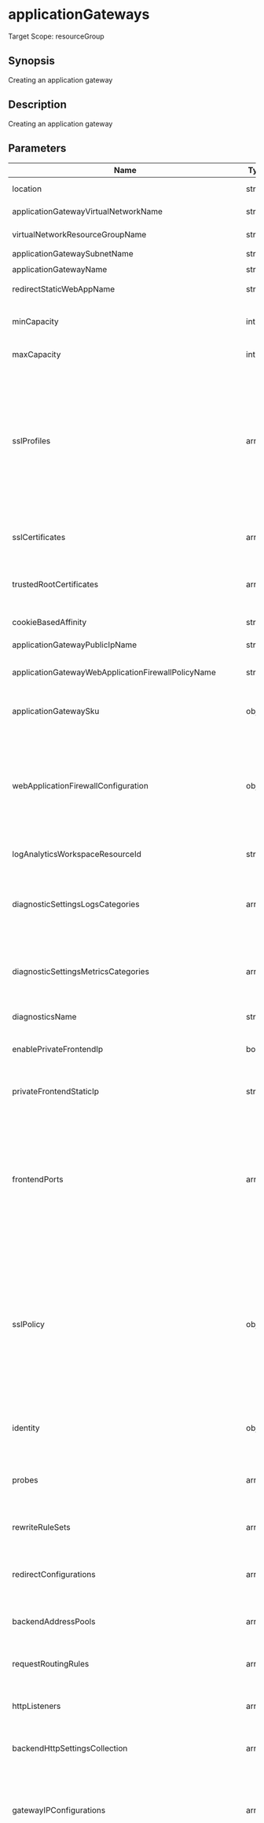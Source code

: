 # applicationGateways

Target Scope: resourceGroup

## Synopsis
Creating an application gateway 

## Description
Creating an application gateway

## Parameters
| Name | Type | Required | Validation | Default value | Description |
| -- |  -- | -- | -- | -- | -- |
| location | string | <input type="checkbox"> | None | <pre>resourceGroup().location</pre> | Specifies the Azure location where the resource should be created. Defaults to the resourcegroup location. |
| applicationGatewayVirtualNetworkName | string | <input type="checkbox" checked> | Length between 2-64 | <pre></pre> | The name of the VNet where you want to onboard this Application Gateway into. |
| virtualNetworkResourceGroupName | string | <input type="checkbox"> | None | <pre>az.resourceGroup().name</pre> | The name resourcegroup where the virtual network resource is allocated. |
| applicationGatewaySubnetName | string | <input type="checkbox" checked> | Length between 1-80 | <pre></pre> | Name of the subnet where the Application Gateway should reside in. |
| applicationGatewayName | string | <input type="checkbox" checked> | Length between 1-80 | <pre></pre> | The name of the Application Gateway. |
| redirectStaticWebAppName | string | <input type="checkbox"> | Length between 1-40 | <pre>'stapp-&#36;{take(applicationGatewayName, 34)}'</pre> | The name of the static webapp, by default the first 36 characters of the applicationGatewayName |
| minCapacity | int | <input type="checkbox"> | Value between 0-125 | <pre>2</pre> | The minimum instance count for Application Gateway. The Application Gateway will scale out with a minimum of this minCapacity. For highly available Application Gateways, please use 2 or higher. |
| maxCapacity | int | <input type="checkbox"> | Value between 1-125 | <pre>10</pre> | The maximum instance count for Application Gateway. The Application Gateway will scale out to this number tops. |
| sslProfiles | array | <input type="checkbox"> | None | <pre>[]</pre> | SSL profiles of the application gateway resource. <br>For object structure, refer to https://docs.microsoft.com/en-us/azure/templates/microsoft.network/applicationgateways?tabs=bicep#applicationgatewaysslprofile.<br>By default this module will add a `Legacy` SSL profile which is using TLS 1.2 with these ciphersuites:<br>&nbsp;&nbsp;&nbsp;&nbsp;&nbsp;'TLS_ECDHE_ECDSA_WITH_AES_256_GCM_SHA384'<br>&nbsp;&nbsp;&nbsp;&nbsp;&nbsp;'TLS_ECDHE_ECDSA_WITH_AES_128_GCM_SHA256'<br>&nbsp;&nbsp;&nbsp;&nbsp;&nbsp;'TLS_ECDHE_RSA_WITH_AES_256_GCM_SHA384'<br>&nbsp;&nbsp;&nbsp;&nbsp;&nbsp;'TLS_ECDHE_RSA_WITH_AES_128_GCM_SHA256'<br>&nbsp;&nbsp;&nbsp;&nbsp;&nbsp;'TLS_DHE_RSA_WITH_AES_256_GCM_SHA384'<br>&nbsp;&nbsp;&nbsp;&nbsp;&nbsp;'TLS_DHE_RSA_WITH_AES_128_GCM_SHA256'<br>&nbsp;&nbsp;&nbsp;&nbsp;&nbsp;'TLS_RSA_WITH_AES_256_GCM_SHA384'<br>&nbsp;&nbsp;&nbsp;&nbsp;&nbsp;'TLS_RSA_WITH_AES_128_GCM_SHA256'<br>You can append this profile with your own defined profiles. |
| sslCertificates | array | <input type="checkbox"> | None | <pre>[]</pre> | SSL Certificates. For object structure, refer to https://docs.microsoft.com/en-us/azure/templates/microsoft.network/applicationgateways?tabs=bicep#applicationgatewaysslcertificate. |
| trustedRootCertificates | array | <input type="checkbox"> | None | <pre>[]</pre> | Trusted Root Certificates for this App GW. For object structure, refer to https://learn.microsoft.com/en-us/azure/templates/microsoft.network/applicationgateways?pivots=deployment-language-bicep#applicationgatewaytrustedrootcertificate |
| cookieBasedAffinity | string | <input type="checkbox"> | `'Enabled'` or  `'Disabled'` | <pre>'Disabled'</pre> | Cookie based affinity. |
| applicationGatewayPublicIpName | string | <input type="checkbox" checked> | Length between 1-80 | <pre></pre> | The resourcename of the public ip which will be used for the frontend ip of this application gateway. This should be pre-existing. |
| applicationGatewayWebApplicationFirewallPolicyName | string | <input type="checkbox" checked> | Length between 1-80 | <pre></pre> | The resourcename of the Web Application Firewall policy name which will be used for this Application Gateway. This should be pre-existing. |
| applicationGatewaySku | object | <input type="checkbox"> | None | <pre>{<br>  name: 'WAF_v2'<br>  tier: 'WAF_v2'<br>}</pre> | SKU of the application gateway resource. For object structure, please refer to https://docs.microsoft.com/en-us/azure/templates/microsoft.network/applicationgateways?tabs=bicep#applicationgatewaysku. |
| webApplicationFirewallConfiguration | object | <input type="checkbox"> | None | <pre>{<br>  enabled: true<br>  firewallMode: 'Prevention'<br>  ruleSetType: 'OWASP'<br>  ruleSetVersion: '3.1'<br>  requestBodyCheck: true<br>  maxRequestBodySizeInKb: 128<br>  fileUploadLimitInMb: 100<br>}</pre> | Web application firewall configuration to be used with this application gateway. Defaults to OWASP 3.1 in Prevention mode. For more information refer to https://docs.microsoft.com/en-us/azure/templates/microsoft.network/applicationgateways?tabs=bicep#applicationgatewaywebapplicationfirewallconfiguration. |
| logAnalyticsWorkspaceResourceId | string | <input type="checkbox" checked> | Length between 0-* | <pre></pre> | The azure resource id of the log analytics workspace to log the diagnostics to. If you set this to an empty string, logging & diagnostics will be disabled. |
| diagnosticSettingsLogsCategories | array | <input type="checkbox"> | None | <pre>[<br>  {<br>    categoryGroup: 'allLogs'<br>    enabled: true<br>  }<br>]</pre> | Which log categories to enable; This defaults to `allLogs`. For array/object format, please refer to https://docs.microsoft.com/en-us/azure/templates/microsoft.insights/diagnosticsettings?tabs=bicep#logsettings. |
| diagnosticSettingsMetricsCategories | array | <input type="checkbox"> | None | <pre>[<br>  {<br>    categoryGroup: 'AllMetrics'<br>    enabled: true<br>  }<br>]</pre> | Which Metrics categories to enable; This defaults to `AllMetrics`. For array/object format, please refer to https://docs.microsoft.com/en-us/azure/templates/microsoft.insights/diagnosticsettings?tabs=bicep&pivots=deployment-language-bicep#metricsettings |
| diagnosticsName | string | <input type="checkbox"> | Length between 1-260 | <pre>'AzurePlatformCentralizedLogging'</pre> | The name of the diagnostics. This defaults to `AzurePlatformCentralizedLogging`. |
| enablePrivateFrontendIp | bool | <input type="checkbox"> | None | <pre>false</pre> | Enable a private IP on the frontend of this application gateway. This is used if you want to expose your application gateway on your internal VNet. If this is enabled, you have to fill the `privateFrontendStaticIp` parameter too. Defaults to `false`. |
| privateFrontendStaticIp | string | <input type="checkbox"> | Length between 0-15 | <pre>''</pre> | The IP to use as private frontend IP for your application gateway. This should be an IP inside the subnet refered to with the `applicationGatewaySubnetName` parameter. If you want to use this, make sure to enable the `enablePrivateFrontendIp` parameter. |
| frontendPorts | array | <input type="checkbox"> | None | <pre>[<br>  {<br>    name: 'Port_80'<br>    properties: {<br>      port: 80<br>    }<br>  }<br>  {<br>    name: 'Port_443'<br>    properties: {<br>      port: 443<br>    }<br>  }<br>]</pre> | Ports configuration for this application gateway. For array/object structure, please refer to https://docs.microsoft.com/en-us/azure/templates/microsoft.network/applicationgateways?tabs=bicep#applicationgatewayfrontendport. |
| sslPolicy | object | <input type="checkbox"> | None | <pre>{<br>  policyType: 'Custom'<br>  minProtocolVersion: 'TLSv1_2'<br>  cipherSuites: [<br>    'TLS_ECDHE_ECDSA_WITH_AES_256_GCM_SHA384'<br>    'TLS_ECDHE_ECDSA_WITH_AES_128_GCM_SHA256'<br>    'TLS_ECDHE_RSA_WITH_AES_256_GCM_SHA384'<br>    'TLS_ECDHE_RSA_WITH_AES_128_GCM_SHA256'<br>    'TLS_DHE_RSA_WITH_AES_256_GCM_SHA384'<br>    'TLS_DHE_RSA_WITH_AES_128_GCM_SHA256'<br>  ]<br>}</pre> | The default SSL policy to use for entrypoints. This policy is used whenever no specific SSL Profile is being selected.<br>For object structure, please refer to: https://docs.microsoft.com/en-us/azure/templates/microsoft.network/applicationgateways?tabs=bicep#applicationgatewaysslpolicy.<br>This defaults to TLS 1.2 with these ciphersuites:<br>&nbsp;&nbsp;&nbsp;'TLS_ECDHE_ECDSA_WITH_AES_256_GCM_SHA384'<br>&nbsp;&nbsp;&nbsp;'TLS_ECDHE_ECDSA_WITH_AES_128_GCM_SHA256'<br>&nbsp;&nbsp;&nbsp;'TLS_ECDHE_RSA_WITH_AES_256_GCM_SHA384'<br>&nbsp;&nbsp;&nbsp;'TLS_ECDHE_RSA_WITH_AES_128_GCM_SHA256'<br>&nbsp;&nbsp;&nbsp;'TLS_DHE_RSA_WITH_AES_256_GCM_SHA384'<br>&nbsp;&nbsp;&nbsp;'TLS_DHE_RSA_WITH_AES_128_GCM_SHA256' |
| identity | object | <input type="checkbox"> | None | <pre>{<br>  type: 'SystemAssigned'<br>}</pre> | The identity to run this application gateway under. This defaults to a System Assigned Managed Identity. For object structure, please refer to https://docs.microsoft.com/en-us/azure/templates/microsoft.network/applicationgateways?tabs=bicep#managedserviceidentity. |
| probes | array | <input type="checkbox"> | None | <pre>[]</pre> | HTTP probes for automatically testing backend connections. For array/object structure, please refer to https://docs.microsoft.com/en-us/azure/templates/microsoft.network/applicationgateways?tabs=bicep#applicationgatewayprobe. |
| rewriteRuleSets | array | <input type="checkbox"> | None | <pre>[]</pre> | The rewrite rule sets for this AppGw. For array/object structure, please refer to https://docs.microsoft.com/en-us/azure/templates/microsoft.network/applicationgateways?tabs=bicep#applicationgatewayrewriteruleset. |
| redirectConfigurations | array | <input type="checkbox"> | None | <pre>[]</pre> | Redirect configurations (for example for HTTP -> HTTPS redirects). For array/object structure, please refer to https://docs.microsoft.com/en-us/azure/templates/microsoft.network/applicationgateways?tabs=bicep#applicationgatewayredirectconfiguration. |
| backendAddressPools | array | <input type="checkbox"> | None | <pre>[]</pre> | User defined backend pools. For array/object structure, please refer to https://docs.microsoft.com/en-us/azure/templates/microsoft.network/applicationgateways?tabs=bicep#applicationgatewaybackendaddresspool. |
| requestRoutingRules | array | <input type="checkbox"> | None | <pre>[]</pre> | User defined request routing rules. For array/object structure, please refer to https://docs.microsoft.com/en-us/azure/templates/microsoft.network/applicationgateways?tabs=bicep#applicationgatewayrequestroutingrule. |
| httpListeners | array | <input type="checkbox"> | None | <pre>[]</pre> | User defined HTTP listeners. For array/object structure, please refer to https://docs.microsoft.com/en-us/azure/templates/microsoft.network/applicationgateways?tabs=bicep#applicationgatewayhttplistener. |
| backendHttpSettingsCollection | array | <input type="checkbox"> | None | <pre>[]</pre> | User defined Backend HTTP Settings. For array/object structure, please refer to https://docs.microsoft.com/en-us/azure/templates/microsoft.network/applicationgateways?tabs=bicep#applicationgatewaybackendhttpsettings. |
| gatewayIPConfigurations | array | <input type="checkbox"> | None | <pre>[]</pre> | User defined subnets to onboard this application gateway into. The first (Default) inclusion will be made with the settings you provide in the `applicationGatewayVirtualNetworkName` & `applicationGatewaySubnetName` parameters. You can add additional configs here. For array/object structure, please refer to https://docs.microsoft.com/en-us/azure/templates/microsoft.network/applicationgateways?tabs=bicep#applicationgatewayipconfiguration. |
| ezApplicationGatewayEntrypoints | array | <input type="checkbox"> | None | <pre>[]</pre> | &nbsp;&nbsp;&nbsp;This is the easy way of creating Application Gateway Entrypoints. You are still able to create them yourselves without the "EZ" parameter, but if you need straightforward reverse proxies, this is a lot easier.<br>&nbsp;&nbsp;&nbsp;A list of Public Application Gateway Entrypoints to create. Each object in the list should have the following 3 parameters:<br>&nbsp;&nbsp;&nbsp;&nbsp;&nbsp;entrypointHostName: The hostname to use on the frontend. For example: 'my.website.contoso.com'<br>&nbsp;&nbsp;&nbsp;&nbsp;&nbsp;backendAddressFqdn: The FQDN or IPAddress to use as the backend pool member. For example: 'www.google.nl' or 'myapp.azurewebsites.net'<br>&nbsp;&nbsp;&nbsp;&nbsp;&nbsp;certificateName: The name of the certificate to use. For example: 'my.pfx'. This certificate should already be present in the AppGw.<br>&nbsp;&nbsp;&nbsp;&nbsp;&nbsp;(optional)backendSettingsOverrideHostName: Hostname used that is used for the backend resouces<br>&nbsp;&nbsp;&nbsp;&nbsp;&nbsp;(optional)backendSettingsOverrideTrustedRootCertificates: if true. all the given trusted root CA's are added<br><br><details><br>&nbsp;&nbsp;&nbsp;<summary>Click to show examples</summary><br>&nbsp;&nbsp;&nbsp;{<br>&nbsp;&nbsp;&nbsp;&nbsp;&nbsp;"entrypointHostName": "test1.com",<br>&nbsp;&nbsp;&nbsp;&nbsp;&nbsp;"backendAddressFqdn": "www.google.nl",<br>&nbsp;&nbsp;&nbsp;&nbsp;&nbsp;"certificateName": "certificate1.pfx"<br>&nbsp;&nbsp;&nbsp;},<br>&nbsp;&nbsp;&nbsp;{<br>&nbsp;&nbsp;&nbsp;&nbsp;&nbsp;"entrypointHostName": "test2.com",<br>&nbsp;&nbsp;&nbsp;&nbsp;&nbsp;"backendAddressFqdn": "",<br>&nbsp;&nbsp;&nbsp;&nbsp;&nbsp;"certificateName": "test2.pfx",<br>&nbsp;&nbsp;&nbsp;&nbsp;&nbsp;"backendSettingsOverrideHostName": "test2.org",<br>&nbsp;&nbsp;&nbsp;&nbsp;&nbsp;"backendSettingsOverrideTrustedRootCertificates": true<br>&nbsp;&nbsp;&nbsp;}<br></details> |
| ezApplicationGatewayEntrypointsBackendAddressPoolName | string | <input type="checkbox"> | None | <pre>'<entrypointHostName>-backendaddresspool'</pre> | Optional override for the BackendAddressPool names for the EZ Entrypoints feature.<br>You can use the following placeholders which will be replaced by their respective values:<br>&nbsp;&nbsp;&nbsp;- <entrypointHostName> will be replaced by the `entrypointHostName` parameter in each `ezApplicationGatewayEntrypoints` entry. It will also automatically replace -'s with -- and .'s with -'s to comply with naming requirements.<br>Defaults to: <entrypointHostName>-backendaddresspool |
| ezApplicationGatewayEntrypointsBackendHttpSettingsName | string | <input type="checkbox"> | None | <pre>'<entrypointHostName>-backendaddresssettings'</pre> | Optional override for the BackendHttpSettingsCollection names for the EZ Entrypoints feature.<br>You can use the following placeholders which will be replaced by their respective values:<br>&nbsp;&nbsp;&nbsp;- <entrypointHostName> will be replaced by the `entrypointHostName` parameter in each `ezApplicationGatewayEntrypoints` entry. It will also automatically replace -'s with -- and .'s with -'s to comply with naming requirements.<br>Defaults to: <entrypointHostName>-backendaddresssettings |
| ezApplicationGatewayEntrypointsAfinityCookieNameName | string | <input type="checkbox"> | None | <pre>'<entrypointHostName>-httpscookie'</pre> | Optional override for the BackendHttpSettingsCollection names for the EZ Entrypoints feature.<br>You can use the following placeholders which will be replaced by their respective values:<br>&nbsp;&nbsp;&nbsp;- <entrypointHostName> will be replaced by the `entrypointHostName` parameter in each `ezApplicationGatewayEntrypoints` entry. It will also automatically replace -'s with -- and .'s with -'s to comply with naming requirements.<br>Defaults to: <entrypointHostName>-backendaddresssettings |
| ezApplicationGatewayEntrypointsHttpsListenerName | string | <input type="checkbox"> | None | <pre>'<entrypointHostName>-httpslistener'</pre> | Optional override for the BackendHttpSettingsCollection names for the EZ Entrypoints feature.<br>You can use the following placeholders which will be replaced by their respective values:<br>&nbsp;&nbsp;&nbsp;- <entrypointHostName> will be replaced by the `entrypointHostName` parameter in each `ezApplicationGatewayEntrypoints` entry. It will also automatically replace -'s with -- and .'s with -'s to comply with naming requirements.<br>Defaults to: <entrypointHostName>-httpslistener |
| ezApplicationGatewayEntrypointsRequestRoutingRuleName | string | <input type="checkbox"> | None | <pre>'<entrypointHostName>-requestroutingrule'</pre> | Optional override for the BackendHttpSettingsCollection names for the EZ Entrypoints feature.<br>You can use the following placeholders which will be replaced by their respective values:<br>&nbsp;&nbsp;&nbsp;- <entrypointHostName> will be replaced by the `entrypointHostName` parameter in each `ezApplicationGatewayEntrypoints` entry. It will also automatically replace -'s with -- and .'s with -'s to comply with naming requirements.<br>Defaults to: <entrypointHostName>-requestroutingrule |
| ezApplicationGatewayEntrypointsProbeName | string | <input type="checkbox"> | None | <pre>'<entrypointHostName>-httpsprobe'</pre> | Optional override for the BackendHttpSettingsCollection names for the EZ Entrypoints feature.<br>You can use the following placeholders which will be replaced by their respective values:<br>&nbsp;&nbsp;&nbsp;- <entrypointHostName> will be replaced by the `entrypointHostName` parameter in each `ezApplicationGatewayEntrypoints` entry. It will also automatically replace -'s with -- and .'s with -'s to comply with naming requirements.<br>Defaults to: <entrypointHostName>-httpsprobe |
| tags | object | <input type="checkbox"> | None | <pre>{}</pre> | The tags to apply to this resource. This is an object with key/value pairs.<br>Example:<br>{<br>&nbsp;&nbsp;&nbsp;FirstTag: myvalue<br>&nbsp;&nbsp;&nbsp;SecondTag: another value<br>} |
| defaultFrontendIpConfigurationName | string | <input type="checkbox"> | `'appGatewayFrontendIP'` or  `'appGatewayPrivateFrontendIP'` | <pre>enablePrivateFrontendIp ? 'appGatewayPrivateFrontendIP' : 'appGatewayFrontendIP'</pre> | The default frontend Ip Configuration that is used to attach the httplisteners to. |
| redirectHttpToHttps | bool | <input type="checkbox"> | None | <pre>false</pre> | If this is true the default port 80 rule will be adjusted so that it will redirect http to https requests.<br>If `FqdnToRedirect` is specified, that url will be used. Expected is that the website would redirect any requests to https.<br>If `FqdnToRedirect` is not specified, an Static Web App will be created that would redirect http to https traffic.<br><br>The default port 80 will be configured with a rewrite rule that would change the response from the `FqdnToRedirect` or the fqdn of the static web app address to the original requested host. |
| fqdnToRedirect | string | <input type="checkbox"> | None | <pre>''</pre> | Supply a fqdn to use for redirection. It is expected that the website would redirect all traffic to https with the same fqdn. See also `RedirectHttpToHttps`for more information |
## Outputs
| Name | Type | Description |
| -- |  -- | -- |
| applicationGatewayId | string | Output the application gateway resource id. |
| applicationGatewayName | string | Output the application gateway name. |
## Examples
<pre>
module appgw 'br:contosoregistry.azurecr.io/network/applicationGateways:latest' = {
  name: 'Deploymentname'
  params: {
    applicationGatewayVirtualNetworkName:'myfirstvnet'
    applicationGatewaySubnetName: 'gateway-sub'
    applicationGatewayName: 'myfirstappgwpub'
    applicationGatewayPublicIpName 'myfirstappgwpubip'
    applicationGatewayWebApplicationFirewallPolicyName: 'myfirstappgwpubwaf'
    logAnalyticsWorkspaceResourceId: '/subscriptions/1896c5f9-5e13-4ed2-8018-16aba4e6e83d/resourcegroups/law-rg/providers/microsoft.operationalinsights/workspaces/mylaw'
    ezApplicationGatewayEntrypoints: [
      {
        entrypointHostName: 'test1.com'
        backendAddressFqdn": 'www.google.nl'
        certificateName: 'certificate1.pfx'
      },  
      {
        entrypointHostName: 'test2.com'
        backendAddressFqdn: ''
        certificateName: 'test2.pfx'
        backendSettingsOverrideHostName: 'test2.org'
        backendSettingsOverrideTrustedRootCertificates: true
      }
    ]  
  }
}
</pre>
<p>Creates a virtual machine with the name MyFirstVM</p>

## Links
- [Bicep Microsoft.Network applicationGateways](https://learn.microsoft.com/en-us/azure/templates/microsoft.network/applicationgateways?pivots=deployment-language-bicep)


